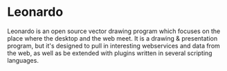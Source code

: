 # Leonardo

Leonardo is an open source vector drawing program which focuses on the place where the desktop and the web meet. It is a drawing &amp; presentation program, but it's designed to pull in interesting webservices and data from the web, as well as be extended with plugins written in several scripting languages.
